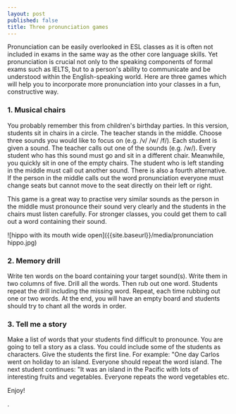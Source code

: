 ```yaml
---
layout: post
published: false
title: Three pronunciation games
---
```


Pronunciation can be easily overlooked in ESL classes as it is often not included in exams in the same way as the other core language skills. Yet pronunciation is crucial not only to the speaking components of formal exams such as IELTS, but to a person's ability to communicate and be understood within the English-speaking world. Here are three games which will help you to incorporate more pronunciation into your classes in a fun, constructive way.

### 1. Musical chairs

You probably remember this from children's birthday parties. In this version, students sit in chairs in a circle. The teacher stands in the middle. Choose three sounds you would like to focus on (e.g. /v/  /w/  /f/). Each student is given a sound. The teacher calls out one of the sounds (e.g. /w/). Every student who has this sound must go and sit in a different chair. Meanwhile, you quickly sit in one of the empty chairs. The student who is left standing in the middle must call out another sound. There is also a fourth alternative. If the person in the middle calls out the word pronunciation everyone must change seats but cannot move to the seat directly on their left or right. 

This game is a great way to practise very similar sounds as the person in the middle must pronounce their sound very clearly and the students in the chairs must listen carefully. For stronger classes, you could get them to call out a word containing their sound.

![hippo with its mouth wide open]({{site.baseurl}}/media/pronunciation hippo.jpg)


### 2. Memory drill

Write ten words on the board containing your target sound(s). Write them in two columns of five. Drill all the words. Then rub out one word. Students repeat the drill including the missing word. Repeat, each time rubbing out one or two words. At the end, you will have an empty board and students should try to chant all the words in order.

### 3. Tell me a story

Make a list of words that your students find difficult to pronounce. You are going to tell a story as a class. You could include some of the students as characters. Give the students the first line. For example: "One day Carlos went on holiday to an island. Everyone should repeat the word island. The next student continues: "It was an island in the Pacific with lots of interesting fruits and vegetables. Everyone repeats the word vegetables etc.

Enjoy!


.
